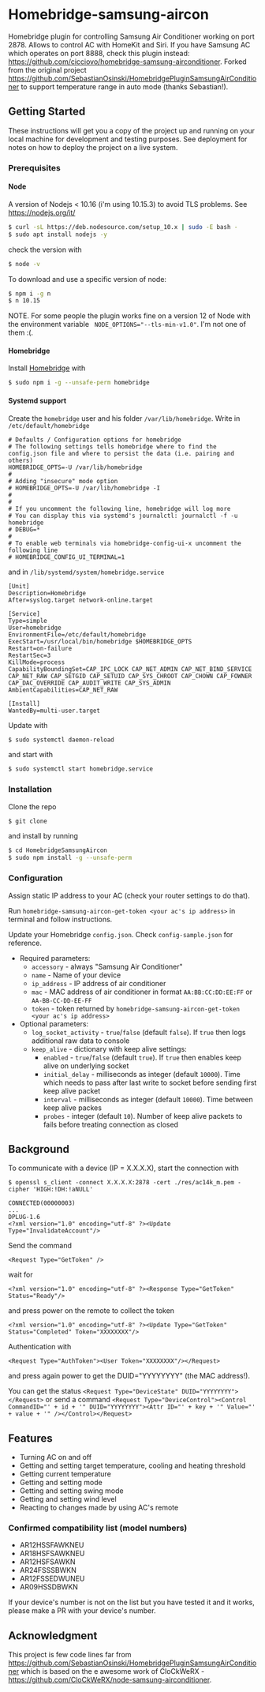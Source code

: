 # Homebridge-samsung-aircon
Homebridge plugin for controlling Samsung Air Conditioner working on port 2878. Allows to control AC with HomeKit and Siri.
If you have Samsung AC which operates on port 8888, check this plugin instead: https://github.com/cicciovo/homebridge-samsung-airconditioner. Forked from the original project https://github.com/SebastianOsinski/HomebridgePluginSamsungAirConditioner
to support temperature range in auto mode (thanks Sebastian!).

## Getting Started

These instructions will get you a copy of the project up and running on your local machine for development and testing purposes. See deployment for notes on how to deploy the project on a live system.

### Prerequisites

#### Node
A version of Nodejs < 10.16 (i'm using 10.15.3) to avoid TLS problems. See https://nodejs.org/it/
```bash
$ curl -sL https://deb.nodesource.com/setup_10.x | sudo -E bash - 
$ sudo apt install nodejs -y
```
check the version with
```bash
$ node -v
```
To download and use a specific version of node:
```bash
$ npm i -g n
$ n 10.15
```
NOTE. For some people the plugin works fine on a version 12 of Node with the environment variable ``` NODE_OPTIONS="--tls-min-v1.0"```. I'm not one of them :(.

#### Homebridge
Install [Homebridge](https://github.com/nfarina/homebridge) with 
```bash
$ sudo npm i -g --unsafe-perm homebridge
```
#### Systemd support
Create the ```homebridge``` user and his folder ```/var/lib/homebridge```.
Write in ```/etc/default/homebridge```
```file
# Defaults / Configuration options for homebridge
# The following settings tells homebridge where to find the config.json file and where to persist the data (i.e. pairing and others)
HOMEBRIDGE_OPTS=-U /var/lib/homebridge
#
# Adding "insecure" mode option
# HOMEBRIDGE_OPTS=-U /var/lib/homebridge -I
#
#
# If you uncomment the following line, homebridge will log more
# You can display this via systemd's journalctl: journalctl -f -u homebridge
# DEBUG=*
#
# To enable web terminals via homebridge-config-ui-x uncomment the following line
# HOMEBRIDGE_CONFIG_UI_TERMINAL=1
```
and in ```/lib/systemd/system/homebridge.service```
```file
[Unit]
Description=Homebridge
After=syslog.target network-online.target

[Service]
Type=simple
User=homebridge
EnvironmentFile=/etc/default/homebridge
ExecStart=/usr/local/bin/homebridge $HOMEBRIDGE_OPTS
Restart=on-failure
RestartSec=3
KillMode=process
CapabilityBoundingSet=CAP_IPC_LOCK CAP_NET_ADMIN CAP_NET_BIND_SERVICE CAP_NET_RAW CAP_SETGID CAP_SETUID CAP_SYS_CHROOT CAP_CHOWN CAP_FOWNER CAP_DAC_OVERRIDE CAP_AUDIT_WRITE CAP_SYS_ADMIN
AmbientCapabilities=CAP_NET_RAW

[Install]
WantedBy=multi-user.target
```
Update with
```bash
$ sudo systemctl daemon-reload
```
and start with
```bash
$ sudo systemctl start homebridge.service
```

### Installation
Clone the repo
```bash
$ git clone 
```
and install by running 
```bash
$ cd HomebridgeSamsungAircon 
$ sudo npm install -g --unsafe-perm
```

### Configuration

Assign static IP address to your AC (check your router settings to do that).

Run `homebridge-samsung-aircon-get-token <your ac's ip address>` in terminal and follow instructions.

Update your Homebridge `config.json`. Check `config-sample.json` for reference.

- Required parameters:
    - `accessory` - always "Samsung Air Conditioner"
    - `name` - Name of your device
    - `ip_address` - IP address of air conditioner
    - `mac` - MAC address of air conditioner in format `AA:BB:CC:DD:EE:FF` or `AA-BB-CC-DD-EE-FF`
    - `token` - token returned by `homebridge-samsung-aircon-get-token <your ac's ip address>`
- Optional parameters:
    - `log_socket_activity` - `true`/`false` (default `false`). If `true` then logs additional raw data to console
    - `keep_alive` - dictionary with keep alive settings:
        - `enabled` - `true`/`false` (default `true`). If `true` then enables keep alive on underlying socket
        - `initial_delay` - milliseconds as integer (default `10000`). Time which needs to pass after last write to socket before sending first keep alive packet
        - `interval` - milliseconds as integer (default `10000`). Time between keep alive packes
        - `probes` - integer (default `10`). Number of keep alive packets to fails before treating connection as closed

## Background

To communicate with a device (IP = X.X.X.X), start the connection with
```
$ openssl s_client -connect X.X.X.X:2878 -cert ./res/ac14k_m.pem -cipher 'HIGH:!DH:!aNULL'
```
```
CONNECTED(00000003)
...
DPLUG-1.6
<?xml version="1.0" encoding="utf-8" ?><Update Type="InvalidateAccount"/>
```
Send the command 
```
<Request Type="GetToken" />
```
wait for 
```
<?xml version="1.0" encoding="utf-8" ?><Response Type="GetToken" Status="Ready"/>
```
and press power on the remote to collect the token
```
<?xml version="1.0" encoding="utf-8" ?><Update Type="GetToken" Status="Completed" Token="XXXXXXXX"/>
```
Authentication with 
```
<Request Type="AuthToken"><User Token="XXXXXXXX"/></Request>
```
and press again power to get the DUID="YYYYYYYY" (the MAC address!).

You can get the status
```<Request Type="DeviceState" DUID="YYYYYYYY"></Request>```
or send a command
```<Request Type="DeviceControl"><Control CommandID="' + id + '" DUID="YYYYYYYY"><Attr ID="' + key + '" Value="' + value + '" /></Control></Request>```


## Features
- Turning AC on and off
- Getting and setting target temperature, cooling and heating threshold
- Getting current temperature
- Getting and setting mode
- Getting and setting swing mode
- Getting and setting wind level
- Reacting to changes made by using AC's remote

### Confirmed compatibility list (model numbers)
- AR12HSSFAWKNEU
- AR18HSFSAWKNEU
- AR12HSFSAWKN
- AR24FSSSBWKN
- AR12FSSEDWUNEU
- AR09HSSDBWKN

If your device's number is not on the list but you have tested it and it works, please make a PR with your device's number.

## Acknowledgment

This project is few code lines far from https://github.com/SebastianOsinski/HomebridgePluginSamsungAirConditioner
which is based on the e awesome work of CloCkWeRX - https://github.com/CloCkWeRX/node-samsung-airconditioner.

